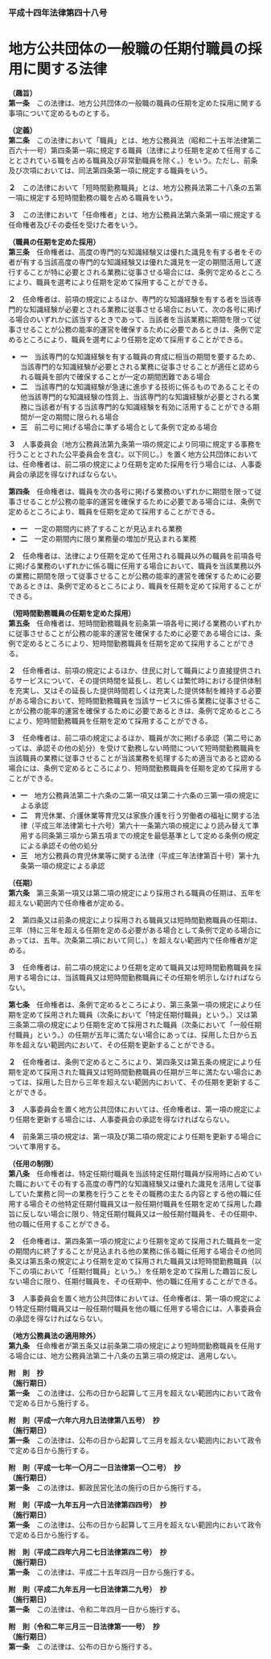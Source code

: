 ### 平成十四年法律第四十八号  
# 地方公共団体の一般職の任期付職員の採用に関する法律  
  
**（趣旨）**  
**第一条**　この法律は、地方公共団体の一般職の職員の任期を定めた採用に関する事項について定めるものとする。  
  
**（定義）**  
**第二条**　この法律において「職員」とは、地方公務員法（昭和二十五年法律第二百六十一号）第四条第一項に規定する職員（法律により任期を定めて任用することとされている職を占める職員及び非常勤職員を除く。）をいう。ただし、前条及び次項においては、同法第四条第一項に規定する職員をいう。  
  
**２**　この法律において「短時間勤務職員」とは、地方公務員法第二十八条の五第一項に規定する短時間勤務の職を占める職員をいう。  
  
**３**　この法律において「任命権者」とは、地方公務員法第六条第一項に規定する任命権者及びその委任を受けた者をいう。  
  
**（職員の任期を定めた採用）**  
**第三条**　任命権者は、高度の専門的な知識経験又は優れた識見を有する者をその者が有する当該高度の専門的な知識経験又は優れた識見を一定の期間活用して遂行することが特に必要とされる業務に従事させる場合には、条例で定めるところにより、職員を選考により任期を定めて採用することができる。  
  
**２**　任命権者は、前項の規定によるほか、専門的な知識経験を有する者を当該専門的な知識経験が必要とされる業務に従事させる場合において、次の各号に掲げる場合のいずれかに該当するときであって、当該者を当該業務に期間を限って従事させることが公務の能率的運営を確保するために必要であるときは、条例で定めるところにより、職員を選考により任期を定めて採用することができる。  
* **一**　当該専門的な知識経験を有する職員の育成に相当の期間を要するため、当該専門的な知識経験が必要とされる業務に従事させることが適任と認められる職員を部内で確保することが一定の期間困難である場合  
* **二**　当該専門的な知識経験が急速に進歩する技術に係るものであることその他当該専門的な知識経験の性質上、当該専門的な知識経験が必要とされる業務に当該者が有する当該専門的な知識経験を有効に活用することができる期間が一定の期間に限られる場合  
* **三**　前二号に掲げる場合に準ずる場合として条例で定める場合  
  
**３**　人事委員会（地方公務員法第九条第一項の規定により同項に規定する事務を行うこととされた公平委員会を含む。以下同じ。）を置く地方公共団体においては、任命権者は、前二項の規定により任期を定めた採用を行う場合には、人事委員会の承認を得なければならない。  
  
**第四条**　任命権者は、職員を次の各号に掲げる業務のいずれかに期間を限って従事させることが公務の能率的運営を確保するために必要である場合には、条例で定めるところにより、職員を任期を定めて採用することができる。  
* **一**　一定の期間内に終了することが見込まれる業務  
* **二**　一定の期間内に限り業務量の増加が見込まれる業務  
  
**２**　任命権者は、法律により任期を定めて任用される職員以外の職員を前項各号に掲げる業務のいずれかに係る職に任用する場合において、職員を当該業務以外の業務に期間を限って従事させることが公務の能率的運営を確保するために必要であるときは、条例で定めるところにより、職員を任期を定めて採用することができる。  
  
**（短時間勤務職員の任期を定めた採用）**  
**第五条**　任命権者は、短時間勤務職員を前条第一項各号に掲げる業務のいずれかに従事させることが公務の能率的運営を確保するために必要である場合には、条例で定めるところにより、短時間勤務職員を任期を定めて採用することができる。  
  
**２**　任命権者は、前項の規定によるほか、住民に対して職員により直接提供されるサービスについて、その提供時間を延長し、若しくは繁忙時における提供体制を充実し、又はその延長した提供時間若しくは充実した提供体制を維持する必要がある場合において、短時間勤務職員を当該サービスに係る業務に従事させることが公務の能率的運営を確保するために必要であるときは、条例で定めるところにより、短時間勤務職員を任期を定めて採用することができる。  
  
**３**　任命権者は、前二項の規定によるほか、職員が次に掲げる承認（第二号にあっては、承認その他の処分）を受けて勤務しない時間について短時間勤務職員を当該職員の業務に従事させることが当該業務を処理するため適当であると認める場合には、条例で定めるところにより、短時間勤務職員を任期を定めて採用することができる。  
* **一**　地方公務員法第二十六条の二第一項又は第二十六条の三第一項の規定による承認  
* **二**　育児休業、介護休業等育児又は家族介護を行う労働者の福祉に関する法律（平成三年法律第七十六号）第六十一条第六項の規定により読み替えて準用する同条第三項から第五項までの規定を最低基準として定める条例の規定による承認その他の処分  
* **三**　地方公務員の育児休業等に関する法律（平成三年法律第百十号）第十九条第一項の規定による承認  
  
**（任期）**  
**第六条**　第三条第一項又は第二項の規定により採用される職員の任期は、五年を超えない範囲内で任命権者が定める。  
  
**２**　第四条又は前条の規定により採用される職員又は短時間勤務職員の任期は、三年（特に三年を超える任期を定める必要がある場合として条例で定める場合にあっては、五年。次条第二項において同じ。）を超えない範囲内で任命権者が定める。  
  
**３**　任命権者は、前二項の規定により任期を定めて職員又は短時間勤務職員を採用する場合には、当該職員又は短時間勤務職員にその任期を明示しなければならない。  
  
**第七条**　任命権者は、条例で定めるところにより、第三条第一項の規定により任期を定めて採用された職員（次条において「特定任期付職員」という。）又は第三条第二項の規定により任期を定めて採用された職員（次条において「一般任期付職員」という。）の任期が五年に満たない場合にあっては、採用した日から五年を超えない範囲内において、その任期を更新することができる。  
  
**２**　任命権者は、条例で定めるところにより、第四条又は第五条の規定により任期を定めて採用された職員又は短時間勤務職員の任期が三年に満たない場合にあっては、採用した日から三年を超えない範囲内において、その任期を更新することができる。  
  
**３**　人事委員会を置く地方公共団体においては、任命権者は、第一項の規定により任期を更新する場合には、人事委員会の承認を得なければならない。  
  
**４**　前条第三項の規定は、第一項及び第二項の規定により任期を更新する場合について準用する。  
  
**（任用の制限）**  
**第八条**　任命権者は、特定任期付職員を当該特定任期付職員が採用時に占めていた職においてその有する高度の専門的な知識経験又は優れた識見を活用して従事していた業務と同一の業務を行うことをその職務の主たる内容とする他の職に任用する場合その他特定任期付職員又は一般任期付職員を任期を定めて採用した趣旨に反しない場合に限り、特定任期付職員又は一般任期付職員を、その任期中、他の職に任用することができる。  
  
**２**　任命権者は、第四条第一項の規定により任期を定めて採用された職員を一定の期間内に終了することが見込まれる他の業務に係る職に任用する場合その他同条又は第五条の規定により任期を定めて採用された職員又は短時間勤務職員（以下この項において「任期付職員」という。）を任期を定めて採用した趣旨に反しない場合に限り、任期付職員を、その任期中、他の職に任用することができる。  
  
**３**　人事委員会を置く地方公共団体においては、任命権者は、第一項の規定により特定任期付職員又は一般任期付職員を他の職に任用する場合には、人事委員会の承認を得なければならない。  
  
**（地方公務員法の適用除外）**  
**第九条**　任命権者が第五条又は前条第二項の規定により短時間勤務職員を任用する場合には、地方公務員法第二十八条の五第三項の規定は、適用しない。  
  
**附　則　抄**  
**（施行期日）**  
**第一条**　この法律は、公布の日から起算して三月を超えない範囲内において政令で定める日から施行する。  
  
**附　則（平成一六年六月九日法律第八五号）　抄**  
**（施行期日）**  
**第一条**　この法律は、公布の日から起算して三月を超えない範囲内において政令で定める日から施行する。  
  
**附　則（平成一七年一〇月二一日法律第一〇二号）　抄**  
**（施行期日）**  
**第一条**　この法律は、郵政民営化法の施行の日から施行する。  
  
**附　則（平成一九年五月一六日法律第四四号）　抄**  
**（施行期日）**  
**第一条**　この法律は、公布の日から起算して三月を超えない範囲内において政令で定める日から施行する。  
  
**附　則（平成二四年六月二七日法律第四二号）　抄**  
**（施行期日）**  
**第一条**　この法律は、平成二十五年四月一日から施行する。  
  
**附　則（平成二九年五月一七日法律第二九号）　抄**  
**（施行期日）**  
**第一条**　この法律は、令和二年四月一日から施行する。  
  
**附　則（令和二年三月三一日法律第一一号）　抄**  
**（施行期日）**  
**第一条**　この法律は、公布の日から施行する。  
  
